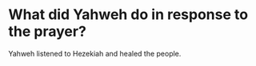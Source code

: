 # What did Yahweh do in response to the prayer?

Yahweh listened to Hezekiah and healed the people. 